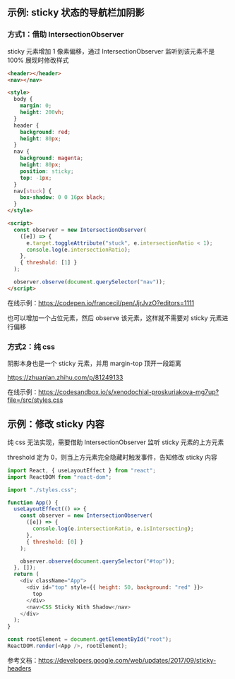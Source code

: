 ## 示例: sticky 状态的导航栏加阴影

### 方式1：借助 IntersectionObserver

sticky 元素增加 1 像素偏移，通过 IntersectionObserver 监听到该元素不是 100% 展现时修改样式

```html
<header></header>
<nav></nav>

<style>
  body {
    margin: 0;
    height: 200vh;
  }
  header {
    background: red;
    height: 80px;
  }
  nav {
    background: magenta;
    height: 80px;
    position: sticky;
    top: -1px; 
  }
  nav[stuck] {
    box-shadow: 0 0 16px black;
  }
</style>

<script>
  const observer = new IntersectionObserver(
    ([e]) => {
      e.target.toggleAttribute("stuck", e.intersectionRatio < 1);
      console.log(e.intersectionRatio);
    },
    { threshold: [1] }
  );

  observer.observe(document.querySelector("nav"));
</script>
```

在线示例：https://codepen.io/francecil/pen/JjrJvzO?editors=1111

也可以增加一个占位元素，然后 observe 该元素，这样就不需要对 sticky 元素进行偏移

### 方式2：纯 css

阴影本身也是一个 sticky 元素，并用 margin-top 顶开一段距离


https://zhuanlan.zhihu.com/p/81249133

在线示例：https://codesandbox.io/s/xenodochial-proskuriakova-mg7up?file=/src/styles.css

## 示例：修改 sticky 内容

纯 css 无法实现，需要借助 IntersectionObserver 监听 sticky 元素的上方元素


threshold 定为 0，则当上方元素完全隐藏时触发事件，告知修改 sticky 内容

```js
import React, { useLayoutEffect } from "react";
import ReactDOM from "react-dom";

import "./styles.css";

function App() {
  useLayoutEffect(() => {
    const observer = new IntersectionObserver(
      ([e]) => {
        console.log(e.intersectionRatio, e.isIntersecting);
      },
      { threshold: [0] }
    );

    observer.observe(document.querySelector("#top"));
  }, []);
  return (
    <div className="App">
      <div id="top" style={{ height: 50, background: "red" }}>
        top
      </div>
      <nav>CSS Sticky With Shadow</nav>
    </div>
  );
}

const rootElement = document.getElementById("root");
ReactDOM.render(<App />, rootElement);

```


参考文档：https://developers.google.com/web/updates/2017/09/sticky-headers